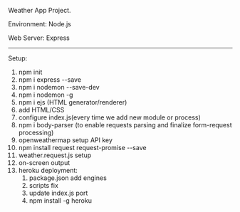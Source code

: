 Weather App Project.

Environment: Node.js

Web Server: Express

---

Setup:

1. npm init
2. npm i express --save
3. npm i nodemon --save-dev
4. npm i nodemon -g
5. npm i ejs (HTML generator/renderer)
6. add HTML/CSS
7. configure index.js(every time we add new module or process)
8. npm i body-parser (to enable requests parsing and finalize form-request processing)
9. openweathermap setup API key
10. npm install request request-promise --save
11. weather.request.js setup
12. on-screen output
13. heroku deployment:
    1. package.json add engines
    2. scripts fix
    3. update index.js port
    4. npm install -g heroku
